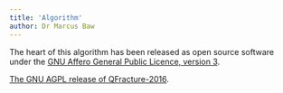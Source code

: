 ```yaml
---
title: 'Algorithm'
author: Dr Marcus Baw
---
```


The heart of this algorithm has been released as open source software under the [GNU Affero General Public Licence, version 3](http://www.gnu.org/licenses/agpl-3.0.html).

[The GNU AGPL release of QFracture-2016](https://qfracture.org/src.php).
